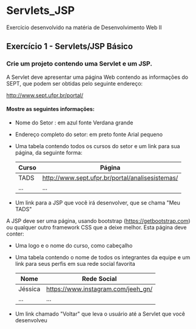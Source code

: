 # Servlets_JSP
Exercício desenvolvido na matéria de Desenvolvimento Web II

## Exercício 1 - Servlets/JSP Básico

### Crie um projeto contendo uma Servlet e um JSP. 

A Servlet deve apresentar uma página Web contendo as informações do SEPT, que podem ser obtidas pelo seguinte endereço:

http://www.sept.ufpr.br/portal/

#### Mostre as seguintes informações:

* Nome do Setor : em azul fonte Verdana grande
* Endereço completo do setor: em preto fonte Arial pequeno
* Uma tabela contendo todos os cursos do setor e um link para sua página, da seguinte forma:

     |Curso | Página |
     |-----------|-----------|
     |TADS |http://www.sept.ufpr.br/portal/analisesistemas/ |
     |...|...|
     
* Um link para a JSP que você irá desenvolver, que se chama "Meu TADS"

 A JSP deve ser uma página, usando bootstrap (https://getbootstrap.com) ou qualquer outro framework CSS que a deixe melhor. Esta página deve conter:
 
 * Uma logo e o nome do curso, como cabeçalho
 * Uma tabela contendo o nome de todos os integrantes da equipe e um link para seus perfis em sua rede social favorita
 
   |Nome | Rede Social |
     |-----------|-----------|
     |Jéssica |https://www.instagram.com/jeeh_gn/|
     |...|...|
     
  * Um link chamado "Voltar" que leva o usuário até a Servlet que você desenvolveu









